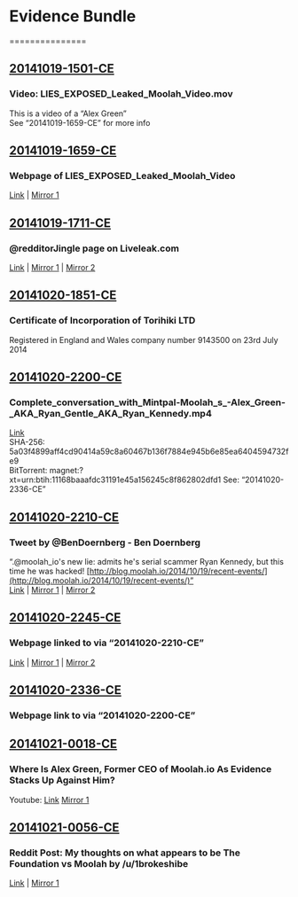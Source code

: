 # Evidence Bundle
===============


## [20141019-1501-CE](https://github.com/MrChrisJ/20141019-Moolah-Investigation/tree/master/Evidence_Bundle/20141019-1501-CE)
### Video: LIES_EXPOSED_Leaked_Moolah_Video.mov
This is a video of a “Alex Green”  
See “20141019-1659-CE” for more info


## [20141019-1659-CE](https://github.com/MrChrisJ/20141019-Moolah-Investigation/tree/master/Evidence_Bundle/20141019-1659-CE)
### Webpage of LIES_EXPOSED_Leaked_Moolah_Video  
[Link](http://www.liveleak.com/view?i=e63_1404777061) | [Mirror 1](https://web.archive.org/web/20141020231415/http://www.liveleak.com/view?i=e63_1404777061)

## [20141019-1711-CE](https://github.com/MrChrisJ/20141019-Moolah-Investigation/tree/master/Evidence_Bundle/20141019-1711-CE)
### @redditorJingle page on Liveleak.com
[Link](http://www.liveleak.com/c/redditorJingle) | [Mirror 1](https://web.archive.org/web/20141020232151/http://www.liveleak.com/c/redditorJingle) | [Mirror 2](https://www.evernote.com/shard/s78/sh/783e5baa-ff05-418e-8385-c0bd5f111f30/5b02b83e64a271bba5d71f7c3156fa8f)  

## [20141020-1851-CE](https://github.com/MrChrisJ/20141019-Moolah-Investigation/tree/master/Evidence_Bundle/20141020-1851-CE)
### Certificate of Incorporation of Torihiki LTD
Registered in England and Wales company number 9143500 on 23rd July 2014  

## [20141020-2200-CE](https://github.com/MrChrisJ/20141019-Moolah-Investigation/tree/master/Evidence_Bundle/20141020-2200-CE)
### Complete_conversation_with_Mintpal-Moolah_s_-Alex_Green-_AKA_Ryan_Gentle_AKA_Ryan_Kennedy.mp4
[Link](http://youtu.be/gjUsn2rH_xE)  
SHA-256: 5a03f4899aff4cd90414a59c8a60467b136f7884e945b6e85ea6404594732fe9  
BitTorrent: magnet:?xt=urn:btih:11168baaafdc31191e45a156245c8f862802dfd1 
See: “20141020-2336-CE”

## [20141020-2210-CE](https://github.com/MrChrisJ/20141019-Moolah-Investigation/tree/master/Evidence_Bundle/20141020-2210-CE)
### Tweet by @BenDoernberg - Ben Doernberg
“.@moolah_io's new lie: admits he's serial scammer Ryan Kennedy, but this time he was hacked! [http://blog.moolah.io/2014/10/19/recent-events/](http://blog.moolah.io/2014/10/19/recent-events/)”  
[Link](https://twitter.com/BenDoernberg/status/523716160462663681) | [Mirror 1](https://web.archive.org/web/20141020221105/https://twitter.com/BenDoernberg/status/523716160462663681) | [Mirror 2](https://www.evernote.com/shard/s78/sh/4db4c4bf-0f94-41e6-9641-a4dfa72c9dfc/b2e6166b69b856d35c1a4725d12d677a)

## [20141020-2245-CE](https://github.com/MrChrisJ/20141019-Moolah-Investigation/tree/master/Evidence_Bundle/20141020-2245-CE)
### Webpage linked to via “20141020-2210-CE”
[Link](http://blog.moolah.io/2014/10/19/recent-events/) | [Mirror 1](https://web.archive.org/web/20141019163239/http://blog.moolah.io/2014/10/19/recent-events/) | [Mirror 2](https://www.evernote.com/shard/s78/sh/f2077d18-5420-4e73-b8d0-7384d43e969e/0ef3a40401eb13d9907461b84506b5eb)  

## [20141020-2336-CE](https://github.com/MrChrisJ/20141019-Moolah-Investigation/tree/master/Evidence_Bundle/20141020-2336-CE)
### Webpage link to via “20141020-2200-CE”  

## [20141021-0018-CE](https://github.com/MrChrisJ/20141019-Moolah-Investigation/tree/master/Evidence_Bundle/20141021-0018-CE)
### Where Is Alex Green, Former CEO of Moolah.io As Evidence Stacks Up Against Him?
Youtube: [Link](http://youtu.be/WTT5B4EhHDw)
[Mirror 1](https://web.archive.org/web/20141021001619/https://www.youtube.com/watch?v=WTT5B4EhHDw)  

## [20141021-0056-CE](https://github.com/MrChrisJ/20141019-Moolah-Investigation/tree/master/Evidence_Bundle/20141021-0056-CE)
### Reddit Post:  My thoughts on what appears to be The Foundation vs Moolah by /u/1brokeshibe
[Link](http://www.reddit.com/r/dogecoin/comments/24d82v/my_thoughts_on_what_appears_to_be_the_foundation/) | [Mirror 1](https://web.archive.org/web/20141021005134/http://www.reddit.com/r/dogecoin/comments/24d82v/my_thoughts_on_what_appears_to_be_the_foundation/)


